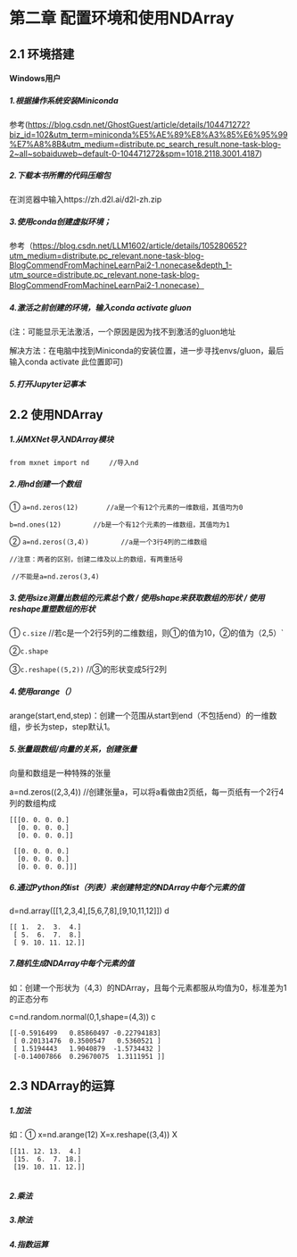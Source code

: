 # 第二章 配置环境和使用NDArray

## 2.1 环境搭建

#### Windows用户

##### 1.根据操作系统安装Miniconda

参考(https://blog.csdn.net/GhostGuest/article/details/104471272?biz_id=102&utm_term=miniconda%E5%AE%89%E8%A3%85%E6%95%99%E7%A8%8B&utm_medium=distribute.pc_search_result.none-task-blog-2~all~sobaiduweb~default-0-104471272&spm=1018.2118.3001.4187)

##### 2.下载本书所需的代码压缩包

在浏览器中输入https://zh.d2l.ai/d2l-zh.zip

##### 3.使用conda创建虚拟环境；

参考（https://blog.csdn.net/LLM1602/article/details/105280652?utm_medium=distribute.pc_relevant.none-task-blog-BlogCommendFromMachineLearnPai2-1.nonecase&depth_1-utm_source=distribute.pc_relevant.none-task-blog-BlogCommendFromMachineLearnPai2-1.nonecase）

##### 4.激活之前创建的环境，输入conda activate gluon

(注：可能显示无法激活，一个原因是因为找不到激活的gluon地址

解决方法：在电脑中找到Miniconda的安装位置，进一步寻找envs/gluon，最后输入conda activate 此位置即可)

##### 5.打开Jupyter记事本



## 2.2 使用NDArray

##### 1.从MXNet导入NDArray模块

`from mxnet import nd     //导入nd`

##### 2.用nd创建一个数组

① `a=nd.zeros(12)		//a是一个有12个元素的一维数组，其值均为0`

​     `b=nd.ones(12)		//b是一个有12个元素的一维数组，其值均为1`

② `a=nd.zeros(（3,4）)		//a是一个3行4列的二维数组`

​												`//注意：两者的区别，创建二维及以上的数组，有两重括号`

​												`//不能是a=nd.zeros(3,4)`

##### 3.使用size测量出数组的元素总个数  /  使用shape来获取数组的形状  /  使用reshape重塑数组的形状

① `c.size`		//若c是一个2行5列的二维数组，则①的值为10，②的值为（2,5）`

②`c.shape`

③`c.reshape((5,2))`		//③的形状变成5行2列

##### 4.使用arange（）

arange(start,end,step)：创建一个范围从start到end（不包括end）的一维数组，步长为step，step默认1。

##### 5.张量跟数组/向量的关系，创建张量

向量和数组是一种特殊的张量

a=nd.zeros((2,3,4))		//创建张量a，可以将a看做由2页纸，每一页纸有一个2行4列的数组构成

```
[[[0. 0. 0. 0.]
  [0. 0. 0. 0.]
  [0. 0. 0. 0.]]

 [[0. 0. 0. 0.]
  [0. 0. 0. 0.]
  [0. 0. 0. 0.]]]
```

##### 6.通过Python的list（列表）来创建特定的NDArray中每个元素的值

d=nd.array([[1,2,3,4],[5,6,7,8],[9,10,11,12]])
d

```
[[ 1.  2.  3.  4.]
 [ 5.  6.  7.  8.]
 [ 9. 10. 11. 12.]]
```

##### 7.随机生成NDArray中每个元素的值

如：创建一个形状为（4,3）的NDArray，且每个元素都服从均值为0，标准差为1的正态分布

c=nd.random.normal(0,1,shape=(4,3))
c

```
[[-0.5916499   0.85860497 -0.22794183]
 [ 0.20131476  0.3500547   0.5360521 ]
 [ 1.5194443   1.9040879  -1.5734432 ]
 [-0.14007866  0.29670075  1.3111951 ]]
```

## 2.3 NDArray的运算

##### 1.加法

如：① x=nd.arange(12)
            X=x.reshape((3,4))
	        X

```
[[11. 12. 13.  4.]
 [15.  6.  7. 18.]
 [19. 10. 11. 12.]]
 
```

##### 2.乘法

##### 3.除法

##### 4.指数运算